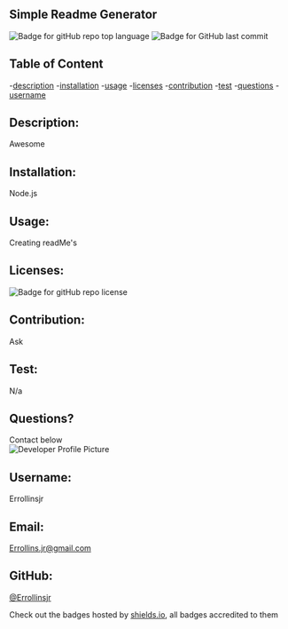 
  
  ## Simple Readme Generator
  ![Badge for gitHub repo top language](https://img.shields.io/github/languages/top/Errollinsjr/Simple-Readme-Generator?style=flat&logo=appveyor) ![Badge for GitHub last commit](https://img.shields.io/github/last-commit/Errollinsjr/Simple-Readme-Generator?style=flat&logo=appveyor)
  
  ## Table of Content
  -[description](#description)
  -[installation](#installation)
  -[usage](#usage)
  -[licenses](#licenses)
  -[contribution](#contribution)
  -[test](#test)
  -[questions](#questions)
  -[username](#username)
  
  ## Description:
  Awesome
      
  ## Installation:
  Node.js
      
  ## Usage:
  Creating readMe's
      
  ## Licenses:
  ![Badge for gitHub repo license](https://img.shields.io/badge/license-GNUGPLv3-green) 
      
  ## Contribution:
  Ask
      
  ## Test:
  N/a
      
  ## Questions?
  Contact below  
  ![Developer Profile Picture](https://avatars.githubusercontent.com/u/43302610?v=4) 

  ## Username:
  Errollinsjr

  ## Email:
  Errollins.jr@gmail.com 

  ## GitHub: 
  [@Errollinsjr](https://api.github.com/users/Errollinsjr)

  Check out the badges hosted by [shields.io](https://shields.io/), all badges accredited to them
  